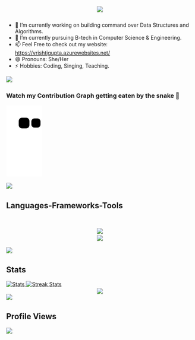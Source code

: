 <!-- ### Hi there 👋
 -->

<!-- **VrishtiGupta11/VrishtiGupta11** is a ✨ _special_ ✨ repository because its `README.md` (this file) appears on your GitHub profile.

Here are some ideas to get you started:
 -->
 <h1 align="center">
  <a href="https://git.io/typing-svg">
    <img src="https://readme-typing-svg.herokuapp.com/?lines=Hi+There!+👋;+Myself+Vrishti+Gupta!;+A+Software+Developer&center=true&size=30">
  </a>
</h1>

- 🔭 I’m currently working on building command over Data Structures and Algorithms.
- 🌱 I’m currently pursuing B-tech in Computer Science & Engineering.
- 📫 Feel Free to check out my website: https://vrishtigupta.azurewebsites.net/
- 😄 Pronouns: She/Her
- ⚡ Hobbies: Coding, Singing, Teaching.

<!-- - 👯 I’m looking to collaborate on ...
- 🤔 I’m looking for help with ...
- 💬 Ask me about ... -->

<img src="https://user-images.githubusercontent.com/73097560/115834477-dbab4500-a447-11eb-908a-139a6edaec5c.gif">

###  Watch my Contribution Graph getting eaten by the snake 🥳
![snake gif](https://raw.githubusercontent.com/VrishtiGupta11/VrishtiGupta11/output/github-contribution-grid-snake.svg)

<img src="https://user-images.githubusercontent.com/73097560/115834477-dbab4500-a447-11eb-908a-139a6edaec5c.gif">

<h2>Languages-Frameworks-Tools</h2>
<br>
<p align="center">
  <a href="https://skillicons.dev">
    <img src="https://skillicons.dev/icons?i=cpp,c,dart,python,javascript,git,github,flutter,firebase,mysql,sqlite,html,css,react,nodejs" /><br>
    <img src="https://skillicons.dev/icons?i=angular,jquery,figma,latex,azure,vscode,androidstudio,gcp" />
  </a>
</p>

<img src="https://user-images.githubusercontent.com/73097560/115834477-dbab4500-a447-11eb-908a-139a6edaec5c.gif">

<a><h2>Stats</h2></a>
<div>
    <a href="https://github-readme-stats.vercel.app">
        <img width="49%" alt="Stats" src="https://github-readme-stats.vercel.app/api?&count_private=true&include_all_commits=true&username=VrishtiGupta11&theme=shades-of-purple&custom_title=GitHub+Stats&hide_border=true"/>
    </a>
    <a href="https://github-readme-streak-stats.herokuapp.com">
        <img width="49%" alt="Streak Stats" src="https://github-readme-streak-stats.herokuapp.com/?user=VrishtiGupta11&theme=shades-of-purple&hide_border=true"/>
    </a>
</div>

<div align=center>
    <a href="https://github.com/anuraghazra/github-readme-stats">
      <img width=300 align="center" src="https://github-readme-stats.vercel.app/api/top-langs/?username=VrishtiGupta11&theme=shades-of-purple&custom_title=GitHub+Stats&hide_border=true" />
    </a>
</div>

<img src="https://user-images.githubusercontent.com/73097560/115834477-dbab4500-a447-11eb-908a-139a6edaec5c.gif">

<a><h2>Profile Views</h2></a>

![](https://count.getloli.com/get/@VrishtiGupta11.github.readme)
</br>

